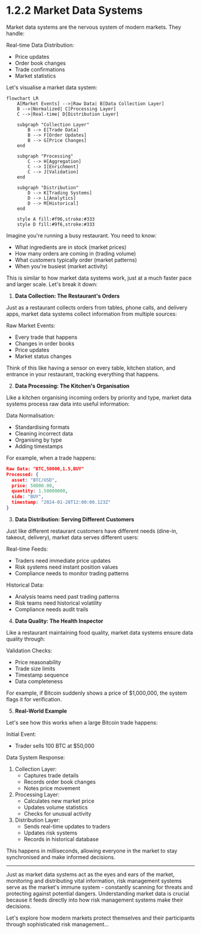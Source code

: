 # 1.2.2 Market Data Systems

Market data systems are the nervous system of modern markets. They handle:

Real-time Data Distribution:

* Price updates
* Order book changes
* Trade confirmations
* Market statistics

Let's visualise a market data system:

```mermaid
flowchart LR
    A[Market Events] -->|Raw Data| B[Data Collection Layer]
    B -->|Normalized| C[Processing Layer]
    C -->|Real-time| D[Distribution Layer]
    
    subgraph "Collection Layer"
        B --> E[Trade Data]
        B --> F[Order Updates]
        B --> G[Price Changes]
    end
    
    subgraph "Processing"
        C --> H[Aggregation]
        C --> I[Enrichment]
        C --> J[Validation]
    end
    
    subgraph "Distribution"
        D --> K[Trading Systems]
        D --> L[Analytics]
        D --> M[Historical]
    end
    
    style A fill:#f96,stroke:#333
    style D fill:#9f6,stroke:#333
```

Imagine you're running a busy restaurant. You need to know:

* What ingredients are in stock (market prices)
* How many orders are coming in (trading volume)
* What customers typically order (market patterns)
* When you're busiest (market activity)

This is similar to how market data systems work, just at a much faster pace and larger scale. Let's break it down:

1. **Data Collection: The Restaurant's Orders**

Just as a restaurant collects orders from tables, phone calls, and delivery apps, market data systems collect information from multiple sources:

Raw Market Events:

* Every trade that happens
* Changes in order books
* Price updates
* Market status changes

Think of this like having a sensor on every table, kitchen station, and entrance in your restaurant, tracking everything that happens.

2. **Data Processing: The Kitchen's Organisation**

Like a kitchen organising incoming orders by priority and type, market data systems process raw data into useful information:

Data Normalisation:

* Standardising formats
* Cleaning incorrect data
* Organising by type
* Adding timestamps

For example, when a trade happens:

```json
Raw Data: "BTC,50000,1.5,BUY"
Processed: {
  asset: "BTC/USD",
  price: 50000.00,
  quantity: 1.50000000,
  side: "BUY",
  timestamp: "2024-01-28T12:00:00.123Z"
}
```

3. **Data Distribution: Serving Different Customers**

Just like different restaurant customers have different needs (dine-in, takeout, delivery), market data serves different users:

Real-time Feeds:

* Traders need immediate price updates
* Risk systems need instant position values
* Compliance needs to monitor trading patterns

Historical Data:

* Analysis teams need past trading patterns
* Risk teams need historical volatility
* Compliance needs audit trails

4. **Data Quality: The Health Inspector**

Like a restaurant maintaining food quality, market data systems ensure data quality through:

Validation Checks:

* Price reasonability
* Trade size limits
* Timestamp sequence
* Data completeness

For example, if Bitcoin suddenly shows a price of $1,000,000, the system flags it for verification.

5. **Real-World Example**

Let's see how this works when a large Bitcoin trade happens:

Initial Event:

* Trader sells 100 BTC at $50,000

Data System Response:

1. Collection Layer:
   * Captures trade details
   * Records order book changes
   * Notes price movement
2. Processing Layer:
   * Calculates new market price
   * Updates volume statistics
   * Checks for unusual activity
3. Distribution Layer:
   * Sends real-time updates to traders
   * Updates risk systems
   * Records in historical database

This happens in milliseconds, allowing everyone in the market to stay synchronised and make informed decisions.

***



Just as market data systems act as the eyes and ears of the market, monitoring and distributing vital information, risk management systems serve as the market's immune system - constantly scanning for threats and protecting against potential dangers. Understanding market data is crucial because it feeds directly into how risk management systems make their decisions.&#x20;



Let's explore how modern markets protect themselves and their participants through sophisticated risk management...
